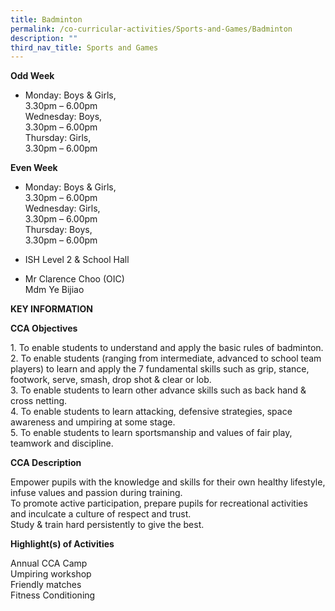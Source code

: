 ```yaml
---
title: Badminton
permalink: /co-curricular-activities/Sports-and-Games/Badminton
description: ""
third_nav_title: Sports and Games
---
```

**Odd Week**

*   Monday: Boys & Girls,  
    3.30pm – 6.00pm  
    Wednesday: Boys,  
    3.30pm – 6.00pm  
    Thursday: Girls,  
    3.30pm – 6.00pm

**Even Week**


*   Monday: Boys & Girls,  
    3.30pm – 6.00pm  
    Wednesday: Girls,  
    3.30pm – 6.00pm  
    Thursday: Boys,  
    3.30pm – 6.00pm


*   ISH Level 2 & School Hall


*   Mr Clarence Choo (OIC)  
    Mdm Ye Bijiao
		
**KEY INFORMATION**

**CCA Objectives**

1\. To enable students to understand and apply the basic rules of badminton.<br>
2\. To enable students (ranging from intermediate, advanced to school team players) to learn and apply the 7 fundamental skills such as grip, stance, footwork, serve, smash, drop shot & clear or lob.<br>
3\. To enable students to learn other advance skills such as back hand & cross netting.<br>
4\. To enable students to learn attacking, defensive strategies, space awareness and umpiring at some stage.<br>
5\. To enable students to learn sportsmanship and values of fair play, teamwork and discipline.

**CCA Description**

Empower pupils with the knowledge and skills for their own healthy lifestyle, infuse values and passion during training.<br>
To promote active participation, prepare pupils for recreational activities and inculcate a culture of respect and trust.<br>
Study & train hard persistently to give the best.

**Highlight(s) of Activities**

Annual CCA Camp<br>
Umpiring workshop<br>
Friendly matches<br>
Fitness Conditioning